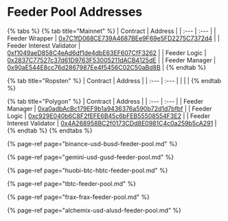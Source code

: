 # Feeder Pool Addresses

{% tabs %}
{% tab title="Mainnet" %}
| Contract | Address |
| :--- | :--- |
| Feeder Wrapper | [0x7C1fD068CE739A4687BEe9F69e5FD2275C7372d4](https://etherscan.io/address/0x7C1fD068CE739A4687BEe9F69e5FD2275C7372d4) |
| Feeder Interest Validator | [0xf1049aeD858C4eAd6df1de4dbE63EF607CfF3262](https://etherscan.io/address/0xf1049aeD858C4eAd6df1de4dbE63EF607CfF3262) |
| Feeder Logic | [0x2837C77527c37d61D9763F53005211dACB4125dE](https://etherscan.io/address/0x2837C77527c37d61D9763F53005211dACB4125dE) |
| Feeder Manager | [0x90aE544E8cc76d2867987Ee4f5456C02C50aBd8B](https://etherscan.io/address/0x90aE544E8cc76d2867987Ee4f5456C02C50aBd8B) |
{% endtab %}

{% tab title="Ropsten" %}
| Contract | Address |
| :--- | :--- |
|  |  |
{% endtab %}

{% tab title="Polygon" %}
| Contract | Address |
| :--- | :--- |
| Feeder Manager | [0xa0adbAcBc179EF9b1a9436376a590b72d1d7bfbf](https://polygonscan.com/address/0xa0adbAcBc179EF9b1a9436376a590b72d1d7bfbf) |
| Feeder Logic | [0xc929E040b6C8F2fEFE6B45c6bFEB55508554F3E2](https://polygonscan.com/address/0xc929E040b6C8F2fEFE6B45c6bFEB55508554F3E2) |
| Feeder Interest Validator | [0x4A268958BC2f0173CDd8E0981C4c0a259b5cA291](https://polygonscan.com/address/0x4A268958BC2f0173CDd8E0981C4c0a259b5cA291) |
{% endtab %}
{% endtabs %}

{% page-ref page="binance-usd-busd-feeder-pool.md" %}

{% page-ref page="gemini-usd-gusd-feeder-pool.md" %}

{% page-ref page="huobi-btc-hbtc-feeder-pool.md" %}

{% page-ref page="tbtc-feeder-pool.md" %}

{% page-ref page="frax-frax-feeder-pool.md" %}

{% page-ref page="alchemix-usd-alusd-feeder-pool.md" %}



